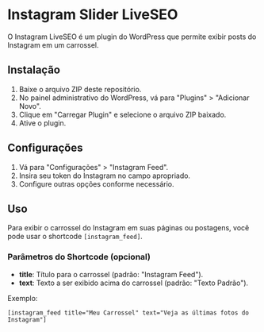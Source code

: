 # Instagram Slider LiveSEO

O Instagram LiveSEO é um plugin do WordPress que permite exibir posts do Instagram em um carrossel.

## Instalação

1. Baixe o arquivo ZIP deste repositório.
2. No painel administrativo do WordPress, vá para "Plugins" > "Adicionar Novo".
3. Clique em "Carregar Plugin" e selecione o arquivo ZIP baixado.
4. Ative o plugin.

## Configurações

1. Vá para "Configurações" > "Instagram Feed".
2. Insira seu token do Instagram no campo apropriado.
3. Configure outras opções conforme necessário.

## Uso

Para exibir o carrossel do Instagram em suas páginas ou postagens, você pode usar o shortcode `[instagram_feed]`.

### Parâmetros do Shortcode (opcional)

- **title**: Título para o carrossel (padrão: "Instagram Feed").
- **text**: Texto a ser exibido acima do carrossel (padrão: "Texto Padrão").

Exemplo:
```shortcode
[instagram_feed title="Meu Carrossel" text="Veja as últimas fotos do Instagram"]
